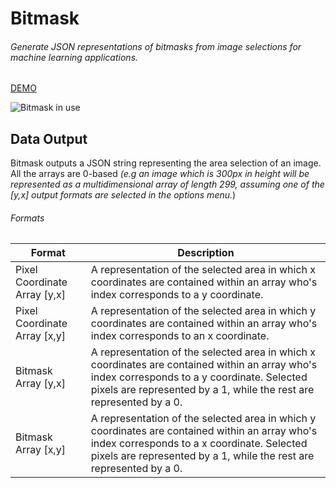 # Bitmask
###### Generate JSON representations of bitmasks from image selections for machine learning applications.
[DEMO](https://monixlabs.com/bitmask)

![Bitmask in use](https://i.imgur.com/tfCFd8n.gif)

## Data Output
Bitmask outputs a JSON string representing the area selection of an image. All the arrays are 0-based *(e.g an image which is 300px in height will be represented as a multidimensional array of length 299, assuming one of the [y,x]  output formats are selected in the options menu.*)

###### Formats
| Format | Description |
| --- | --- |
| Pixel Coordinate Array [y,x] | A representation of the selected area in which x coordinates are contained within an array who's index corresponds to a y coordinate. |
| Pixel Coordinate Array [x,y] | A representation of the selected area in which y coordinates are contained within an array who's index corresponds to an x coordinate. |
| Bitmask Array [y,x] | A representation of the selected area in which x coordinates are contained within an array who's index corresponds to a y coordinate. Selected pixels are represented by a 1, while the rest are represented by a 0. |
| Bitmask Array [x,y] | A representation of the selected area in which y coordinates are contained within an array who's index corresponds to a x coordinate. Selected pixels are represented by a 1, while the rest are represented by a 0. |